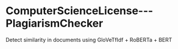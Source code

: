 # ComputerScienceLicense---PlagiarismChecker


Detect similarity in documents using GloVeTfIdf + RoBERTa + BERT
